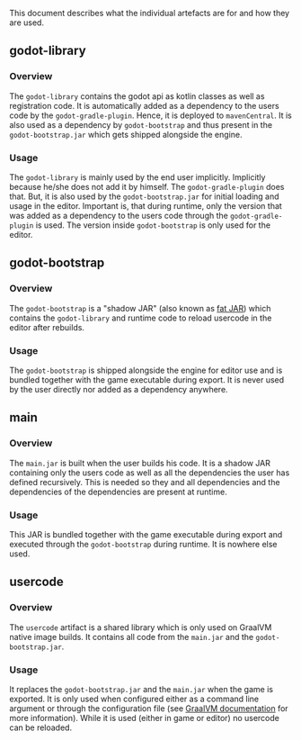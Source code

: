 This document describes what the individual artefacts are for and how they are used.

## godot-library

### Overview

The `godot-library` contains the godot api as kotlin classes as well as registration code.
It is automatically added as a dependency to the users code by the `godot-gradle-plugin`.
Hence, it is deployed to `mavenCentral`. It is also used as a dependency by `godot-bootstrap` and
thus present in the `godot-bootstrap.jar` which gets shipped alongside the engine.

### Usage

The `godot-library` is mainly used by the end user implicitly. Implicitly because he/she does not add it by himself.
The `godot-gradle-plugin` does that. But, it is also used by the `godot-bootstrap.jar` for initial loading and usage in the editor.
Important is, that during runtime, only the version that was added as a dependency to the users code through the `godot-gradle-plugin` is used.
The version inside `godot-bootstrap` is only used for the editor.

## godot-bootstrap

### Overview

The `godot-bootstrap` is a "shadow JAR" (also known as [fat JAR](https://jenkov.com/tutorials/maven/maven-build-fat-jar.html)) which contains the `godot-library`
and runtime code to reload usercode in the editor after rebuilds.

### Usage

The `godot-bootstrap` is shipped alongside the engine for editor use and is bundled together with the game executable during export.
It is never used by the user directly nor added as a dependency anywhere.

## main

### Overview

The `main.jar` is built when the user builds his code. It is a shadow JAR containing only the users code as well as all the dependencies
the user has defined recursively. This is needed so they and all dependencies and the dependencies of the dependencies are present at runtime.

### Usage

This JAR is bundled together with the game executable during export and executed through the `godot-bootstrap` during runtime. It is nowhere else used.

## usercode

### Overview

The `usercode` artifact is a shared library which is only used on GraalVM native image builds. It contains all code from the `main.jar` and the `godot-bootstrap.jar`.

### Usage

It replaces the `godot-bootstrap.jar` and the `main.jar` when the game is exported. It is only used when configured either as a
command line argument or through the configuration file (see [GraalVM documentation](../../user-guide/advanced/graal-vm-native-image.md) for more information).
While it is used (either in game or editor) no usercode can be reloaded.